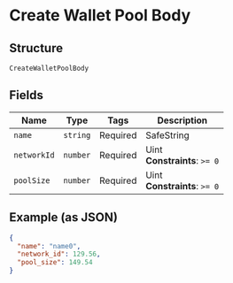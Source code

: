 
# Create Wallet Pool Body

## Structure

`CreateWalletPoolBody`

## Fields

| Name | Type | Tags | Description |
|  --- | --- | --- | --- |
| `name` | `string` | Required | SafeString |
| `networkId` | `number` | Required | Uint<br>**Constraints**: `>= 0` |
| `poolSize` | `number` | Required | Uint<br>**Constraints**: `>= 0` |

## Example (as JSON)

```json
{
  "name": "name0",
  "network_id": 129.56,
  "pool_size": 149.54
}
```

